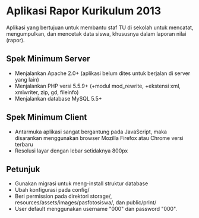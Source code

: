 # Aplikasi Rapor Kurikulum 2013

Aplikasi yang bertujuan untuk membantu staf TU di sekolah untuk mencatat, mengumpulkan, dan mencetak data siswa, khususnya dalam laporan nilai (rapor).

## Spek Minimum Server
- Menjalankan Apache 2.0+ (aplikasi belum dites untuk berjalan di server yang lain)
- Menjalankan PHP versi 5.5.9+ (+modul mod_rewrite, +ekstensi xml, xmlwriter, zip, gd, fileinfo)
- Menjalankan database MySQL 5.5+

## Spek Minimum Client
- Antarmuka aplikasi sangat bergantung pada JavaScript, maka disarankan menggunakan browser Mozilla Firefox atau Chrome versi terbaru
- Resolusi layar dengan lebar setidaknya 800px

## Petunjuk
- Gunakan migrasi untuk meng-install struktur database
- Ubah konfigurasi pada config/
- Beri permission pada direktori storage/, resources/assets/images/pasfotosiswa/, dan public/print/
- User default menggunakan username "000" dan password "000".